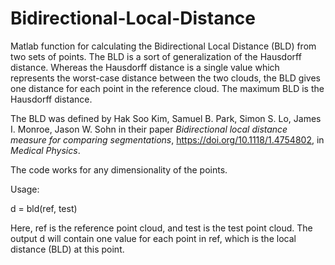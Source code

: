 # Bidirectional-Local-Distance
Matlab function for calculating the Bidirectional Local Distance (BLD) from two sets of points.
The BLD is a sort of generalization of the Hausdorff distance. Whereas the Hausdorff distance is a single value which represents the worst-case distance between the two clouds, the BLD gives one distance for each point in the reference cloud. The maximum BLD is the Hausdorff distance.

The BLD was defined by Hak Soo Kim, Samuel B. Park, Simon S. Lo, James I. Monroe, Jason W. Sohn in their paper <i>Bidirectional local distance measure for comparing segmentations</i>, https://doi.org/10.1118/1.4754802, in <i>Medical Physics</i>.

The code works for any dimensionality of the points. 

Usage: 

d = bld(ref, test) 

Here, ref is the reference point cloud, and test is the test point cloud. The output d will contain one value for each point in ref, which is the local distance (BLD) at this point.

